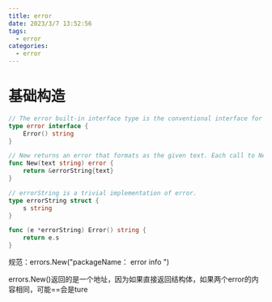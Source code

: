 ```yaml
---
title: error
date: 2023/3/7 13:52:56
tags:
  - error
categories:
  - error
---
```


# 基础构造

```go
// The error built-in interface type is the conventional interface for representing an error condition, with the nil value representing no error.
type error interface {
	Error() string
}
```

```go
// New returns an error that formats as the given text. Each call to New returns a distinct error value even if the text is identical.
func New(text string) error {
	return &errorString{text}
}

// errorString is a trivial implementation of error.
type errorString struct {
	s string
}

func (e *errorString) Error() string {
	return e.s
}
```

规范：errors.New("packageName： error info ")

errors.New()返回的是一个地址，因为如果直接返回结构体，如果两个error的内容相同，可能==会是ture

